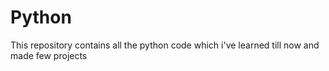 # Python
This repository contains all the python code which i've learned till now and made few projects
